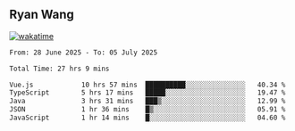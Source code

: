 ## Ryan Wang

[![wakatime](https://wakatime.com/badge/user/6f4ce45f-b03c-4eb3-b701-4b95e0885d94.svg)](https://wakatime.com/@6f4ce45f-b03c-4eb3-b701-4b95e0885d94)

<!--START_SECTION:waka-->

```txt
From: 28 June 2025 - To: 05 July 2025

Total Time: 27 hrs 9 mins

Vue.js            10 hrs 57 mins  ██████████░░░░░░░░░░░░░░░   40.34 %
TypeScript        5 hrs 17 mins   █████░░░░░░░░░░░░░░░░░░░░   19.47 %
Java              3 hrs 31 mins   ███▒░░░░░░░░░░░░░░░░░░░░░   12.99 %
JSON              1 hr 36 mins    █▒░░░░░░░░░░░░░░░░░░░░░░░   05.91 %
JavaScript        1 hr 14 mins    █░░░░░░░░░░░░░░░░░░░░░░░░   04.60 %
```

<!--END_SECTION:waka-->
